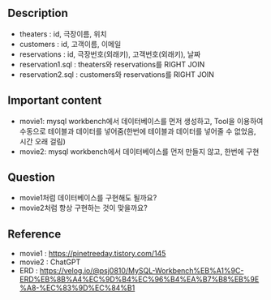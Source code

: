 ## Description

<!-- 구현 및 작업 내용을 적어주세요 -->

- theaters : id, 극장이름, 위치
- customers : id, 고객이름, 이메일
- reservations : id, 극장번호(외래키), 고객번호(외래키), 날짜
- reservation1.sql : theaters와 reservations를 RIGHT JOIN
- reservation2.sql : customers와 reservations를 RIGHT JOIN

## Important content

<!-- 주의 깊게 봐줬으면 하는 부분을 적어주세요 -->

- movie1: mysql workbench에서 데이터베이스를 먼저 생성하고, Tool을 이용하여 수동으로 테이블과 데이터를 넣어줌(한번에 테이블과 데이터를 넣어줄 수 없었음, 시간 오래 걸림)
- movie2: mysql workbench에서 데이터베이스를 먼저 만들지 않고, 한번에 구현

## Question

<!-- 궁금한 점을 적어주세요 -->

- movie1처럼 데이터베이스를 구현해도 될까요?
- movie2처럼 항상 구현하는 것이 맞을까요?

## Reference

<!-- 참고한 레퍼런스가 있다면 공유해 주세요 -->

- movie1 : https://pinetreeday.tistory.com/145
- movie2 : ChatGPT
- ERD : https://velog.io/@psj0810/MySQL-Workbench%EB%A1%9C-ERD%EB%8B%A4%EC%9D%B4%EC%96%B4%EA%B7%B8%EB%9E%A8-%EC%83%9D%EC%84%B1
